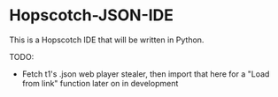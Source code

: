 # Hopscotch-JSON-IDE

This is a Hopscotch IDE that will be written in Python.

TODO: 

- Fetch t1's .json web player stealer, then import that here for a "Load from link" function later on in development
